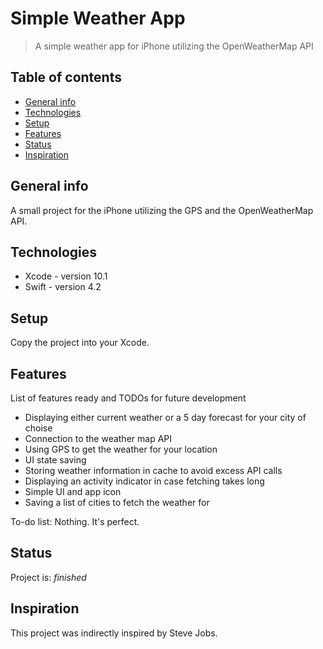 # Simple Weather App
> A simple weather app for iPhone utilizing the OpenWeatherMap API

## Table of contents
* [General info](#general-info)
* [Technologies](#technologies)
* [Setup](#setup)
* [Features](#features)
* [Status](#status)
* [Inspiration](#inspiration)

## General info
A small project for the iPhone utilizing the GPS and the OpenWeatherMap API.

## Technologies
* Xcode - version 10.1
* Swift - version 4.2

## Setup
Copy the project into your Xcode.

## Features
List of features ready and TODOs for future development
* Displaying either current weather or a 5 day forecast for your city of choise
* Connection to the weather map API
* Using GPS to get the weather for your location
* UI state saving
* Storing weather information in cache to avoid excess API calls
* Displaying an activity indicator in case fetching takes long
* Simple UI and app icon
* Saving a list of cities to fetch the weather for

To-do list: Nothing. It's perfect.

## Status
Project is: _finished_

## Inspiration
This project was indirectly inspired by Steve Jobs.
